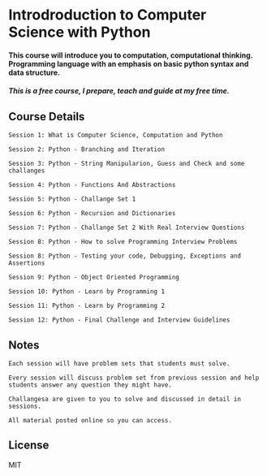 # Introdroduction to Computer Science with Python
#### This course will introduce you to computation, computational thinking. Programming language with an emphasis on basic python syntax and data structure.

##### This is a free course, I prepare, teach and guide at my free time.

## Course Details

```
Session 1: What is Computer Science, Computation and Python
```
```
Session 2: Python - Branching and Iteration
```
```
Session 3: Python - String Manipularion, Guess and Check and some challanges
```
```
Session 4: Python - Functions And Abstractions
```
```
Session 5: Python - Challange Set 1
```
```
Session 6: Python - Recursion and Dictionaries
```
```
Session 7: Python - Challange Set 2 With Real Interview Questions
```
```
Session 8: Python - How to solve Programming Interview Problems
```
```
Session 8: Python - Testing your code, Debugging, Exceptions and Assertions
```
```
Session 9: Python - Object Oriented Programming
```
```
Session 10: Python - Learn by Programming 1
```
```
Session 11: Python - Learn by Programming 2
```
```
Session 12: Python - Final Challenge and Interview Guidelines
```

## Notes
```code
Each session will have problem sets that students must solve.
```
```text
Every session will discuss problem set from previous session and help students answer any question they might have.
```
```text
Challangesa are given to you to solve and discussed in detail in sessions.
```

```text
All material posted online so you can access.
```

## License

MIT

